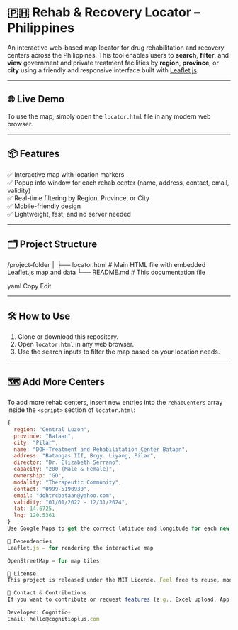 # 🇵🇭 Rehab & Recovery Locator – Philippines

An interactive web-based map locator for drug rehabilitation and recovery centers across the Philippines. This tool enables users to **search**, **filter**, and **view** government and private treatment facilities by **region**, **province**, or **city** using a friendly and responsive interface built with [Leaflet.js](https://leafletjs.com/).

---

## 🌐 Live Demo

To use the map, simply open the `locator.html` file in any modern web browser.

---

## 📦 Features

✅ Interactive map with location markers  
✅ Popup info window for each rehab center (name, address, contact, email, validity)  
✅ Real-time filtering by Region, Province, or City  
✅ Mobile-friendly design  
✅ Lightweight, fast, and no server needed

---

## 🗂️ Project Structure

/project-folder
│
├── locator.html # Main HTML file with embedded Leaflet.js map and data
└── README.md # This documentation file

yaml
Copy
Edit

---

## 🛠️ How to Use

1. Clone or download this repository.
2. Open `locator.html` in any web browser.
3. Use the search inputs to filter the map based on your location needs.

---

## 🗺️ Add More Centers

To add more rehab centers, insert new entries into the `rehabCenters` array inside the `<script>` section of `locator.html`:

```javascript
{
  region: "Central Luzon",
  province: "Bataan",
  city: "Pilar",
  name: "DOH-Treatment and Rehabilitation Center Bataan",
  address: "Batangas III, Brgy. Liyang, Pilar",
  director: "Dr. Elizabeth Serrano",
  capacity: "200 (Male & Female)",
  ownership: "GO",
  modality: "Therapeutic Community",
  contact: "0999-5190930",
  email: "dohtrcbataan@yahoo.com",
  validity: "01/01/2022 - 12/31/2024",
  lat: 14.6725,
  lng: 120.5361
}
Use Google Maps to get the correct latitude and longitude for each new facility.

📌 Dependencies
Leaflet.js – for rendering the interactive map

OpenStreetMap – for map tiles

📖 License
This project is released under the MIT License. Feel free to reuse, modify, and adapt the code with attribution.

🙋 Contact & Contributions
If you want to contribute or request features (e.g., Excel upload, App version, database integration), feel free to reach out.

Developer: Cognitio+
Email: hello@cognitioplus.com
